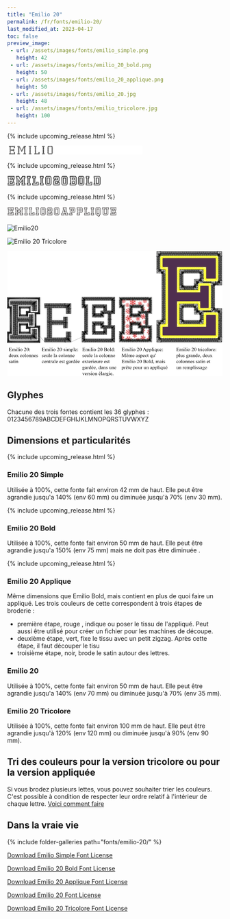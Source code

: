 ```yaml
---
title: "Emilio 20"
permalink: /fr/fonts/emilio-20/
last_modified_at: 2023-04-17
toc: false
preview_image:
 - url: /assets/images/fonts/emilio_simple.png
   height: 42
 - url: /assets/images/fonts/emilio_20_bold.png
   height: 50
 - url: /assets/images/fonts/emilio_20_applique.png
   height: 50
 - url: /assets/images/fonts/emilio_20.jpg
   height: 48
 - url: /assets/images/fonts/emilio_tricolore.jpg
   height: 100
---
```



{% include upcoming_release.html %}

<img 
     src="/assets/images/fonts/emilio_simple.png"
     alt="Emilio20" height="21">
 
{% include upcoming_release.html %}
    
<img 
     src="/assets/images/fonts/emilio_20_bold.png"
     alt="Emilio20" height="25">
 
{% include upcoming_release.html %}
     
<img 
     src="/assets/images/fonts/emilio_20_applique.png"
     alt="Emilio20" height="25">

<img 
     src="/assets/images/fonts/emilio_20.jpg"
     alt="Emilio20" height="24">
     
<img 
     src="/assets/images/fonts/emilio_tricolore.jpg"
     alt="Emilio 20 Tricolore" height="50">
     
 <img 
     src="/assets/images/fonts/emilio_20_all_versions.png"
     alt="Comparaison des Emilio 20" >

## Glyphes
Chacune des trois fontes contient les 36 glyphes :
0123456789ABCDEFGHIJKLMNOPQRSTUVWXYZ

## Dimensions et particularités

{% include upcoming_release.html %}

###  Emilio 20 Simple

Utilisée à 100%, cette fonte fait environ 42 mm de haut.
Elle peut être agrandie jusqu'a 140% (env 60 mm) ou diminuée jusqu'à 70% (env 30 mm).

{% include upcoming_release.html %}

### Emilio 20 Bold
Utilisée à 100%, cette fonte fait environ 50 mm de haut.
Elle peut être agrandie jusqu'a 150% (env 75 mm) mais ne doit pas être diminuée .

{% include upcoming_release.html %}

### Emilio 20 Applique
Même dimensions que Emilio Bold, mais contient en plus de quoi faire un appliqué. 
Les trois couleurs de cette correspondent à trois étapes de broderie :
* première étape, rouge , indique ou poser le tissu de l'appliqué. Peut aussi être utilisé pour créer un fichier pour les machines de découpe.
* deuxième étape, vert, fixe le tissu avec un petit zigzag. Après cette étape, il faut découper le tisu
* troisième étape, noir, brode le satin autour des lettres. 

### Emilio 20
Utilisée à 100%, cette fonte fait environ 50 mm de haut.
Elle peut être agrandie jusqu'a 140% (env 70 mm) ou diminuée jusqu'à 70% (env 35 mm).

### Emilio 20 Tricolore
Utilisée à 100%, cette fonte fait environ  100 mm de haut.
Elle peut être agrandie jusqu'à 120% (env 120 mm) ou diminuée jusqu'à 90% (env 90 mm).

## Tri des couleurs pour la version tricolore ou pour la version appliquée
Si vous brodez plusieurs lettes, vous pouvez souhaiter trier les couleurs. C'est possible à condition de respecter leur ordre relatif à l'intérieur de chaque lettre. [Voici comment faire](https://inkstitch.org/fr/docs/lettering/#tri-des-couleurs)


## Dans la vraie vie
{% include folder-galleries path="fonts/emilio-20/" %}

[Download Emilio Simple Font License](https://github.com/inkstitch/inkstitch/tree/main/fonts/emilio_20_simple/LICENSE)

[Download Emilio 20 Bold Font License](https://github.com/inkstitch/inkstitch/tree/main/fonts/emilio_20_bold/LICENSE)

[Download Emilio 20 Applique Font License](https://github.com/inkstitch/inkstitch/tree/main/fonts/emilio_20_applique/LICENSE)

[Download Emilio 20 Font License](https://github.com/inkstitch/inkstitch/tree/main/fonts/emilio_20/LICENSE)

[Download Emilio 20 Tricolore Font License](https://github.com/inkstitch/inkstitch/tree/main/fonts/emilio_20_tricolore/LICENSE)





